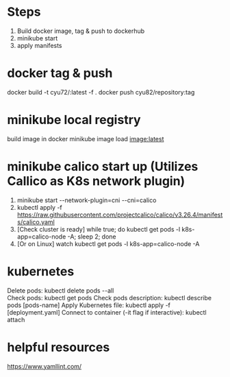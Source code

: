 # Steps
1) Build docker image, tag & push to dockerhub
2) minikube start
3) apply manifests

# docker tag & push
docker build -t cyu72/<image-name>:latest -f <path-to-dockerfile> .
docker push cyu82/repository:tag

# minikube local registry
build image in docker
minikube image load <image:latest>

# minikube calico start up (Utilizes Callico as K8s network plugin)
1) minikube start --network-plugin=cni --cni=calico
2) kubectl apply -f https://raw.githubusercontent.com/projectcalico/calico/v3.26.4/manifests/calico.yaml 
3) [Check cluster is ready] while true; do kubectl get pods -l k8s-app=calico-node -A; sleep 2; done 
4) [Or on Linux] watch kubectl get pods -l k8s-app=calico-node -A

# kubernetes
Delete pods: kubectl delete pods --all <br>
Check pods: kubectl get pods
Check pods description: kubectl describe pods [pods-name]
Apply Kubernetes file: kubectl apply -f [deployment.yaml]
Connect to container (-it flag if interactive): kubectl attach <container name>

# helpful resources
https://www.yamllint.com/

